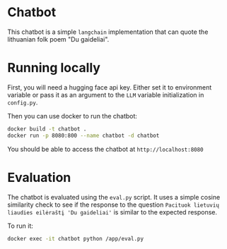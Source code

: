 # Chatbot

This chatbot is a simple `langchain` implementation that can quote the lithuanian folk poem "Du gaideliai".

# Running locally

First, you will need a hugging face api key. Either set it to environment variable or pass it as an argument to the `LLM` variable initialization in `config.py`.

Then you can use docker to run the chatbot:

```bash
docker build -t chatbot .
docker run -p 8080:800 --name chatbot -d chatbot
```

You should be able to access the chatbot at `http://localhost:8080`

# Evaluation

The chatbot is evaluated using the `eval.py` script.
It uses a simple cosine similarity check to see if the response to the question `Pacituok lietuvių liaudies eilėraštį 'Du gaideliai'` is similar to the expected response.

To run it:

```bash
docker exec -it chatbot python /app/eval.py
```